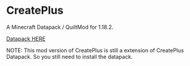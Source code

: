 # CreatePlus

A Minecraft Datapack / QuiltMod for 1.18.2.

[Datapack HERE](https://github.com/JieningYu/CreatePlus)

NOTE: This mod version of CreatePlus is still a extension of CreatePlus Datapack. So you still need to install the datapack.
